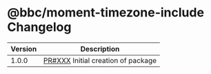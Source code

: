 # @bbc/moment-timezone-include Changelog

| Version | Description                                                                                                       |
| ------- | ----------------------------------------------------------------------------------------------------------------- |
| 1.0.0   | [PR#XXX](https://github.com/BBC-News/psammead/pull/XXX) Initial creation of package                               |
